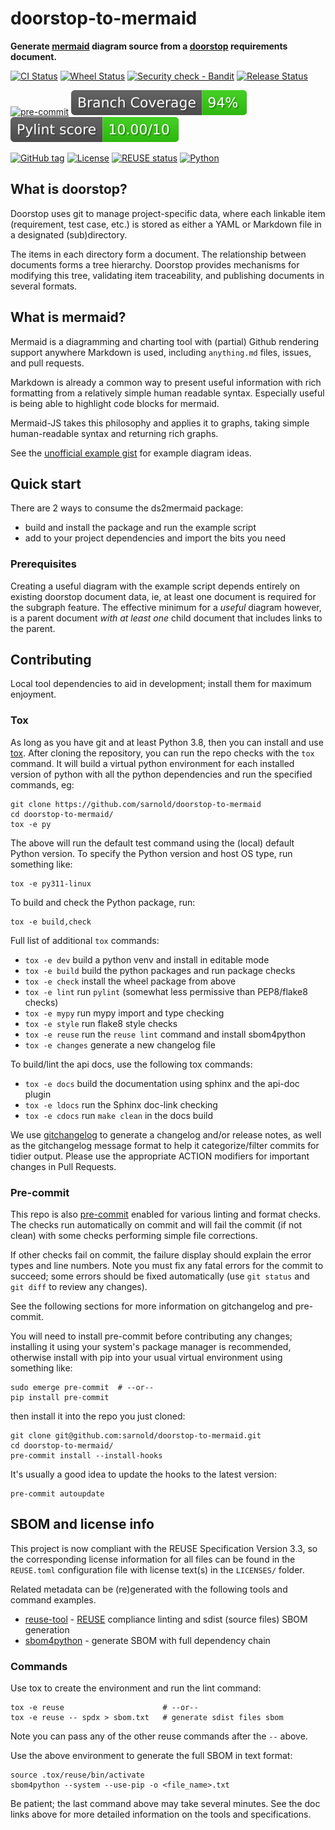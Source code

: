 # doorstop-to-mermaid

**Generate [mermaid](https://mermaid.js.org/) diagram source from a [doorstop](https://doorstop.readthedocs.io/) requirements document.**

[![CI Status](https://github.com/sarnold/doorstop-to-mermaid/actions/workflows/ci.yml/badge.svg)](https://github.com/sarnold/doorstop-to-mermaid/actions/workflows/ci.yml)
[![Wheel Status](https://github.com/sarnold/doorstop-to-mermaid/actions/workflows/wheels.yml/badge.svg)](https://github.com/sarnold/doorstop-to-mermaid/actions/workflows/wheels.yml)
[![Security check - Bandit](https://github.com/sarnold/doorstop-to-mermaid/actions/workflows/bandit.yml/badge.svg)](https://github.com/sarnold/doorstop-to-mermaid/actions/workflows/bandit.yml)
[![Release Status](https://github.com/sarnold/doorstop-to-mermaid/actions/workflows/release.yml/badge.svg)](https://github.com/sarnold/doorstop-to-mermaid/actions/workflows/release.yml)

[![pre-commit](https://img.shields.io/badge/pre--commit-enabled-brightgreen?logo=pre-commit&logoColor=white)](https://github.com/pre-commit/pre-commit)
[![Test coverage](https://raw.githubusercontent.com/sarnold/doorstop-to-mermaid/badges/main/test-coverage.svg)](https://github.com/sarnold/doorstop-to-mermaid/actions/workflows/coverage.yml)
[![Pylint Score](https://raw.githubusercontent.com/sarnold/doorstop-to-mermaid/badges/main/pylint-score.svg)](https://github.com/sarnold/doorstop-to-mermaid/actions/workflows/pylint.yml)

[![GitHub tag](https://img.shields.io/github/v/tag/sarnold/doorstop-to-mermaid?color=green&include_prereleases&label=latest%20release)](https://github.com/sarnold/doorstop-to-mermaid/releases)
[![License](https://img.shields.io/badge/license-MIT-blue)](https://github.com/sarnold/doorstop-to-mermaid/blob/main/LICENSE)
[![REUSE status](https://api.reuse.software/badge/git.fsfe.org/reuse/api)](https://api.reuse.software/info/git.fsfe.org/reuse/api)
[![Python](https://img.shields.io/badge/python-3.9+-blue.svg)](https://www.python.org/downloads/)

## What is doorstop?

Doorstop uses git to manage project-specific data, where each linkable
item (requirement, test case, etc.) is stored as either a YAML or
Markdown file in a designated (sub)directory.

The items in each directory form a document. The relationship between
documents forms a tree hierarchy. Doorstop provides mechanisms for
modifying this tree, validating item traceability, and publishing
documents in several formats.

## What is mermaid?

Mermaid is a diagramming and charting tool with (partial) Github
rendering support anywhere Markdown is used, including `anything.md`
files, issues, and pull requests.

Markdown is already a common way to present useful information with rich
formatting from a relatively simple human readable syntax. Especially
useful is being able to highlight code blocks for mermaid.

Mermaid-JS takes this philosophy and applies it to graphs, taking simple
human-readable syntax and returning rich graphs.

See the [unofficial example gist](https://gist.github.com/ChristopherA/bffddfdf7b1502215e44cec9fb766dfd)
for example diagram ideas.

## Quick start

There are 2 ways to consume the ds2mermaid package:

* build and install the package and run the example script
* add to your project dependencies and import the bits you need

### Prerequisites

Creating a useful diagram with the example script depends entirely on
existing doorstop document data, ie, at least one document is required
for the subgraph feature. The effective minimum for a *useful* diagram
however, is a parent document *with at least one* child document that
includes links to the parent.

## Contributing

Local tool dependencies to aid in development; install them for maximum
enjoyment.

### Tox

As long as you have git and at least Python 3.8, then you can install
and use [tox](https://github.com/tox-dev/tox). After cloning the
repository, you can run the repo checks with the `tox` command. It will
build a virtual python environment for each installed version of python
with all the python dependencies and run the specified commands, eg:

    git clone https://github.com/sarnold/doorstop-to-mermaid
    cd doorstop-to-mermaid/
    tox -e py

The above will run the default test command using the (local) default
Python version. To specify the Python version and host OS type, run
something like:

    tox -e py311-linux

To build and check the Python package, run:

    tox -e build,check

Full list of additional `tox` commands:

* `tox -e dev` build a python venv and install in editable mode
* `tox -e build` build the python packages and run package checks
* `tox -e check` install the wheel package from above
* `tox -e lint` run `pylint` (somewhat less permissive than PEP8/flake8
  checks)
* `tox -e mypy` run mypy import and type checking
* `tox -e style` run flake8 style checks
* `tox -e reuse` run the `reuse lint` command and install sbom4python
* `tox -e changes` generate a new changelog file

To build/lint the api docs, use the following tox commands:

* `tox -e docs` build the documentation using sphinx and the api-doc
  plugin
* `tox -e ldocs` run the Sphinx doc-link checking
* `tox -e cdocs` run `make clean` in the docs build

We use [gitchangelog](https://github.com/sarnold/gitchangelog) to
generate a changelog and/or release notes, as well as the gitchangelog
message format to help it categorize/filter commits for tidier output.
Please use the appropriate ACTION modifiers for important changes in
Pull Requests.

### Pre-commit

This repo is also [pre-commit](http://pre-commit.com/) enabled for
various linting and format checks. The checks run automatically on
commit and will fail the commit (if not clean) with some checks
performing simple file corrections.

If other checks fail on commit, the failure display should explain the
error types and line numbers. Note you must fix any fatal errors for the
commit to succeed; some errors should be fixed automatically (use
`git status` and `git diff` to review any changes).

See the following sections for more information on gitchangelog and
pre-commit.

You will need to install pre-commit before contributing any changes;
installing it using your system's package manager is recommended,
otherwise install with pip into your usual virtual environment using
something like:

    sudo emerge pre-commit  # --or--
    pip install pre-commit

then install it into the repo you just cloned:

    git clone git@github.com:sarnold/doorstop-to-mermaid.git
    cd doorstop-to-mermaid/
    pre-commit install --install-hooks

It's usually a good idea to update the hooks to the latest version:

    pre-commit autoupdate

## SBOM and license info

This project is now compliant with the REUSE Specification Version 3.3,
so the corresponding license information for all files can be found in
the `REUSE.toml` configuration file with license text(s) in the
`LICENSES/` folder.

Related metadata can be (re)generated with the following tools and
command examples.

* [reuse-tool](https://github.com/fsfe/reuse-tool) -
  [REUSE](https://reuse.software/spec-3.3/) compliance linting and sdist
  (source files) SBOM generation
* [sbom4python](https://github.com/anthonyharrison/sbom4python) -
  generate SBOM with full dependency chain

### Commands

Use tox to create the environment and run the lint command:

    tox -e reuse                      # --or--
    tox -e reuse -- spdx > sbom.txt   # generate sdist files sbom

Note you can pass any of the other reuse commands after the `--` above.

Use the above environment to generate the full SBOM in text format:

    source .tox/reuse/bin/activate
    sbom4python --system --use-pip -o <file_name>.txt

Be patient; the last command above may take several minutes. See the doc
links above for more detailed information on the tools and
specifications.
